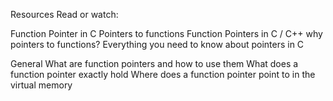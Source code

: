 Resources
Read or watch:

Function Pointer in C
Pointers to functions
Function Pointers in C / C++
why pointers to functions?
Everything you need to know about pointers in C

General
What are function pointers and how to use them
What does a function pointer exactly hold
Where does a function pointer point to in the virtual memory
